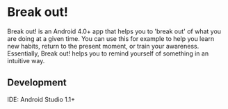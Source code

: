 Break out!
==========
Break out! is an Android 4.0+ app that helps you to 'break out' of what you are doing at a given time.
You can use this for example to help you learn new habits, return to the present moment, or train your awareness.
Essentially, Break out! helps you to remind yourself of something in an intuitive way.

Development
-----------
IDE: Android Studio 1.1+
